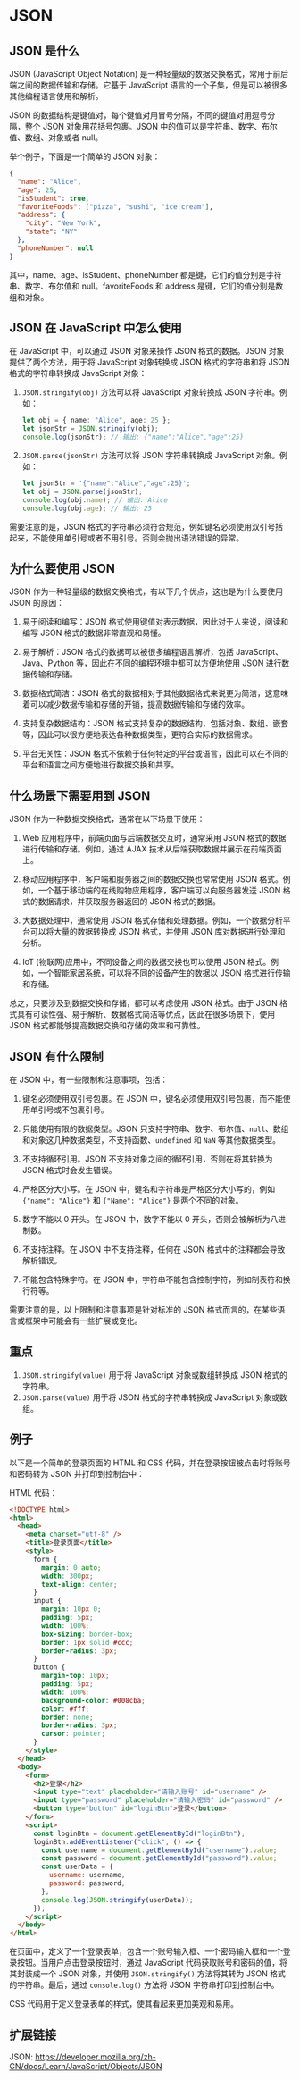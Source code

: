 # JSON

## JSON 是什么

JSON (JavaScript Object Notation) 是一种轻量级的数据交换格式，常用于前后端之间的数据传输和存储。它基于 JavaScript 语言的一个子集，但是可以被很多其他编程语言使用和解析。

JSON 的数据结构是键值对，每个键值对用冒号分隔，不同的键值对用逗号分隔，整个 JSON 对象用花括号包裹。JSON 中的值可以是字符串、数字、布尔值、数组、对象或者 null。

举个例子，下面是一个简单的 JSON 对象：

```json
{
  "name": "Alice",
  "age": 25,
  "isStudent": true,
  "favoriteFoods": ["pizza", "sushi", "ice cream"],
  "address": {
    "city": "New York",
    "state": "NY"
  },
  "phoneNumber": null
}
```

其中，name、age、isStudent、phoneNumber 都是键，它们的值分别是字符串、数字、布尔值和 null。favoriteFoods 和 address 是键，它们的值分别是数组和对象。

## JSON 在 JavaScript 中怎么使用

在 JavaScript 中，可以通过 JSON 对象来操作 JSON 格式的数据。JSON 对象提供了两个方法，用于将 JavaScript 对象转换成 JSON 格式的字符串和将 JSON 格式的字符串转换成 JavaScript 对象：

1. `JSON.stringify(obj)` 方法可以将 JavaScript 对象转换成 JSON 字符串。例如：

   ```ts
   let obj = { name: "Alice", age: 25 };
   let jsonStr = JSON.stringify(obj);
   console.log(jsonStr); // 输出: {"name":"Alice","age":25}
   ```

2. `JSON.parse(jsonStr)` 方法可以将 JSON 字符串转换成 JavaScript 对象。例如：

   ```ts
   let jsonStr = '{"name":"Alice","age":25}';
   let obj = JSON.parse(jsonStr);
   console.log(obj.name); // 输出: Alice
   console.log(obj.age); // 输出: 25
   ```

需要注意的是，JSON 格式的字符串必须符合规范，例如键名必须使用双引号括起来，不能使用单引号或者不用引号。否则会抛出语法错误的异常。

## 为什么要使用 JSON

JSON 作为一种轻量级的数据交换格式，有以下几个优点，这也是为什么要使用 JSON 的原因：

1. 易于阅读和编写：JSON 格式使用键值对表示数据，因此对于人来说，阅读和编写 JSON 格式的数据非常直观和易懂。

2. 易于解析：JSON 格式的数据可以被很多编程语言解析，包括 JavaScript、Java、Python 等，因此在不同的编程环境中都可以方便地使用 JSON 进行数据传输和存储。

3. 数据格式简洁：JSON 格式的数据相对于其他数据格式来说更为简洁，这意味着可以减少数据传输和存储的开销，提高数据传输和存储的效率。

4. 支持复杂数据结构：JSON 格式支持复杂的数据结构，包括对象、数组、嵌套等，因此可以很方便地表达各种数据类型，更符合实际的数据需求。

5. 平台无关性：JSON 格式不依赖于任何特定的平台或语言，因此可以在不同的平台和语言之间方便地进行数据交换和共享。

## 什么场景下需要用到 JSON

JSON 作为一种数据交换格式，通常在以下场景下使用：

1. Web 应用程序中，前端页面与后端数据交互时，通常采用 JSON 格式的数据进行传输和存储。例如，通过 AJAX 技术从后端获取数据并展示在前端页面上。

2. 移动应用程序中，客户端和服务器之间的数据交换也常常使用 JSON 格式。例如，一个基于移动端的在线购物应用程序，客户端可以向服务器发送 JSON 格式的数据请求，并获取服务器返回的 JSON 格式的数据。

3. 大数据处理中，通常使用 JSON 格式存储和处理数据。例如，一个数据分析平台可以将大量的数据转换成 JSON 格式，并使用 JSON 库对数据进行处理和分析。

4. IoT (物联网)应用中，不同设备之间的数据交换也可以使用 JSON 格式。例如，一个智能家居系统，可以将不同的设备产生的数据以 JSON 格式进行传输和存储。

总之，只要涉及到数据交换和存储，都可以考虑使用 JSON 格式。由于 JSON 格式具有可读性强、易于解析、数据格式简洁等优点，因此在很多场景下，使用 JSON 格式都能够提高数据交换和存储的效率和可靠性。

## JSON 有什么限制

在 JSON 中，有一些限制和注意事项，包括：

1. 键名必须使用双引号包裹。在 JSON 中，键名必须使用双引号包裹，而不能使用单引号或不包裹引号。

2. 只能使用有限的数据类型。JSON 只支持字符串、数字、布尔值、`null`、数组和对象这几种数据类型，不支持函数、`undefined` 和 `NaN` 等其他数据类型。

3. 不支持循环引用。JSON 不支持对象之间的循环引用，否则在将其转换为 JSON 格式时会发生错误。

4. 严格区分大小写。在 JSON 中，键名和字符串是严格区分大小写的，例如 `{"name": "Alice"}` 和 `{"Name": "Alice"}` 是两个不同的对象。

5. 数字不能以 0 开头。在 JSON 中，数字不能以 0 开头，否则会被解析为八进制数。

6. 不支持注释。在 JSON 中不支持注释，任何在 JSON 格式中的注释都会导致解析错误。

7. 不能包含特殊字符。在 JSON 中，字符串不能包含控制字符，例如制表符和换行符等。

需要注意的是，以上限制和注意事项是针对标准的 JSON 格式而言的，在某些语言或框架中可能会有一些扩展或变化。

## 重点

1. `JSON.stringify(value)` 用于将 JavaScript 对象或数组转换成 JSON 格式的字符串。
2. `JSON.parse(value)` 用于将 JSON 格式的字符串转换成 JavaScript 对象或数组。

## 例子

以下是一个简单的登录页面的 HTML 和 CSS 代码，并在登录按钮被点击时将账号和密码转为 JSON 并打印到控制台中：

HTML 代码：

```html
<!DOCTYPE html>
<html>
  <head>
    <meta charset="utf-8" />
    <title>登录页面</title>
    <style>
      form {
        margin: 0 auto;
        width: 300px;
        text-align: center;
      }
      input {
        margin: 10px 0;
        padding: 5px;
        width: 100%;
        box-sizing: border-box;
        border: 1px solid #ccc;
        border-radius: 3px;
      }
      button {
        margin-top: 10px;
        padding: 5px;
        width: 100%;
        background-color: #008cba;
        color: #fff;
        border: none;
        border-radius: 3px;
        cursor: pointer;
      }
    </style>
  </head>
  <body>
    <form>
      <h2>登录</h2>
      <input type="text" placeholder="请输入账号" id="username" />
      <input type="password" placeholder="请输入密码" id="password" />
      <button type="button" id="loginBtn">登录</button>
    </form>
    <script>
      const loginBtn = document.getElementById("loginBtn");
      loginBtn.addEventListener("click", () => {
        const username = document.getElementById("username").value;
        const password = document.getElementById("password").value;
        const userData = {
          username: username,
          password: password,
        };
        console.log(JSON.stringify(userData));
      });
    </script>
  </body>
</html>
```

在页面中，定义了一个登录表单，包含一个账号输入框、一个密码输入框和一个登录按钮。当用户点击登录按钮时，通过 JavaScript 代码获取账号和密码的值，将其封装成一个 JSON 对象，并使用 `JSON.stringify()` 方法将其转为 JSON 格式的字符串。最后，通过 `console.log()` 方法将 JSON 字符串打印到控制台中。

CSS 代码用于定义登录表单的样式，使其看起来更加美观和易用。

## 扩展链接

JSON: https://developer.mozilla.org/zh-CN/docs/Learn/JavaScript/Objects/JSON
